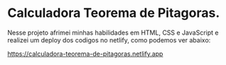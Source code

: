 
# Calculadora Teorema de Pitagoras.

Nesse projeto afrimei minhas habilidades em HTML, CSS e JavaScript e realizei um deploy dos codigos no netlify, como podemos ver abaixo:


https://calculadora-teorema-de-pitagoras.netlify.app
